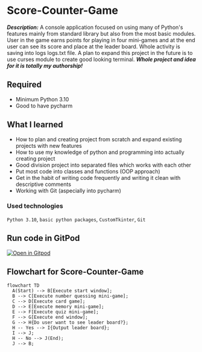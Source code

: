 # Score-Counter-Game
***Description:*** A console application focused on using many of Python's features mainly from standard library but also from the most basic modules. 
User in the game earns points for playing in four mini-games and at the end user can see its score and place at the leader board. Whole activity is saving into logs logs.txt file. A plan to expand this project in the future is to use curses module to create good looking terminal.
***Whole project and idea for it is totally my authorship!***

## Required
- Minimum Python 3.10
- Good to have pycharm

## What I learned
- How to plan and creating project from scratch and expand existing projects with new features
- How to use my knowledge of python and programming into actually creating project
- Good division project into separated files which works with each other
- Put most code into classes and functions (OOP approach)
- Get in the habit of writing code frequently and writing it clean with descriptive comments
- Working with Git (aspecially into pycharm)

### Used technologies
`Python 3.10`, `basic python packages`, `CustomTkinter`, `Git`

## Run code in GitPod
<a href="https://gitpod.io/#https://github.com/JakubSzuber/Score-Counter-Game/blob/master/main.py" rel="nofollow"><img src="https://camo.githubusercontent.com/76e60919474807718793857d8eb615e7a50b18b04050577e5a35c19421f260a3/68747470733a2f2f676974706f642e696f2f627574746f6e2f6f70656e2d696e2d676974706f642e737667" alt="Open in Gitpod" data-canonical-src="https://gitpod.io/button/open-in-gitpod.svg" style="max-width: 100%;"></a>

##  Flowchart for Score-Counter-Game
```mermaid
flowchart TD
  A(Start) --> B[Execute start window];
  B --> C[Execute number quessing mini-game];
  C --> D[Execute card game];
  D --> E[Execute memory mini-game];
  E --> F[Execute quiz mini-game];
  F --> G[Execute end window];
  G --> H{Do user want to see leader board?};
  H -- Yes --> I{Output leader board};
  I --> J;
  H -- No --> J(End);
  J --> B;
```
